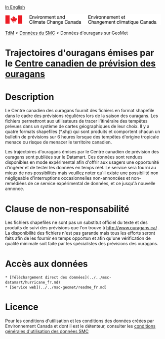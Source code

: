 [In English](geomet-hurricanes_en.md)

![ECCC logo](../../img_eccc-logo.png)

[TdM](../../readme_fr.md) > [Données du SMC](../readme_fr.md) > Données d'ouragans sur GeoMet


Trajectoires d'ouragans émises par le [Centre canadien de prévision des ouragans](https://www.ec.gc.ca/ouragans-hurricanes/default.asp?lang=Fr)
===============================================================================

# Description

Le Centre canadien des ouragans fournit des fichiers en format shapefile dans le cadre des prévisions régulières lors de la saison des ouragans. Les fichiers permettront aux utilisateurs de tracer l'itinéraire des tempêtes prévues dans un système de cartes géographiques de leur choix. Il y a quatre formats shapefiles (*.shp) qui sont produits et comportent chacun un bulletin de prévisions sur 6 heures lorsque des tempêtes d'origine tropicale menace ou risque de menacer le territoire canadien.

Les trajectoires d'ouragans émises par le Centre canadien de prévision des ouragans sont publiées sur le Datamart. Ces données sont rendues disponibles en mode expérimental afin d'offrir aux usagers une opportunité d'ingérer et de tester les données en temps réel. Le service sera fourni au mieux de nos possibilités mais veuillez noter qu'il existe une possibilité non négligeable d'interruptions occasionnelles non-annoncées et non-remédiées de ce service expérimental de données, et ce jusqu'à 
nouvelle annonce.

# Clause de non-responsabilité

Les fichiers shapefiles ne sont pas un substitut officiel du texte et des produits de suivi des prévisions que l'on trouve à http://www.ouragans.ca/ . La disponibilité des fichiers n'est pas garantie mais tous les efforts
seront faits afin de les fournir en temps opportun et afin qu'une vérification de qualité minimale soit faite par les spécialistes des prévisions des ouragans.

# Accès aux données
    * [Téléchargement direct des données](../../msc-datamart/hurricane_fr.md)
    * [Service web](../../msc-geomet/readme_fr.md)

# Licence  

Pour les conditions d'utilisation et les conditions des données créées par Environnement Canada et dont il est le détenteur, consulter les [conditions générales d'utilisation des données SMC](../../licence/licence_fr.md) 
